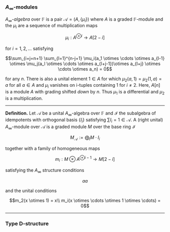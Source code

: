 ### $A_\infty$-modules
*$A_\infty$-algebra* over $\mathbb{F}$ is a pair $\mathcal{A}=(A,\{\mu_i\})$ where $A$ is a graded $\mathbb{F}$-module and the $\mu_i$ are a sequence of multiplication maps

$$\mu_i:A^{\otimes i} \to A[2-i]$$

for $i 	= 1, 2, ...$ satisfying 

$$\sum_{i+j=n+1} \sum_{l=1}^{n-j+1} \mu_i(a_1 \otimes \cdots \otimes a_{l-1} \otimes \mu_j(a_l \otimes \cdots \otimes a_{l+j-1})\otimes a_{l+j} \otimes  \cdots \otimes a_n) = 0$$

for any $n$. There is also a unital element $1 \in A$ for which $\mu_2(a,1)=\mu_2(1,a)=a$ for all $a \in A$ and $\mu_i$ vanishes on i-tuples containing $1$ for $i \neq 2$. Here, $A[n]$ is a module $A$ with grading shifted *down* by $n$. Thus $\mu_1$ is a differential and $\mu_2$ is a multiplication.

___
**Definition.** Let $\mathcal{A}$ be a unital $A_\infty$-algebra over $\mathbb{F}$ and $\mathcal{I}$ the subalgebra of idempotents with orthogonal basis $\{I_i\}$ satisfying $\sum I_i = 1 \in \mathcal{A}$.  A (right unital) $A_\infty$-module over $\mathcal{A}$ is a graded module $M$ over  the base ring $\mathcal{I}$

$$M_{\mathcal{A}} := \bigoplus_i M \cdot I_i$$

together with a family of homogeneous maps

$$m_i: M \otimes A^{\otimes i-1} \to M[2-i]$$

satisfying the $A_{\infty}$ structure conditions

$$ aa$$

and the unital conditions 

$$m_2(x \otimes 1) = x\\
m_i(x \otimes  \cdots \otimes 1 \otimes \cdots) = 0$$

___

### Type D-structure

<!--stackedit_data:
eyJoaXN0b3J5IjpbMTcxNDk5MjQyNiwtMTI0MjIzMjEzOCw1Nz
I4OTYxNTMsMjMzNzE5MzQsNDcxMzE3MDcyLDQ4OTEzNzQ2NCw2
MzQ4MDIyMTMsLTIwMjg5NzU1NSw3MzA5OTgxMTZdfQ==
-->